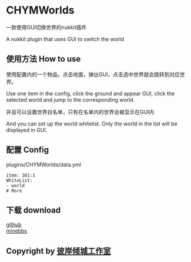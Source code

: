 # CHYMWorlds

一款使用GUI切换世界的nukkit插件  

A nukkit plugin that uses GUI to switch the world
## 使用方法 How to use
使用配置内的一个物品，点击地面，弹出GUI，点击选中世界就会跳转到对应世界。

Use one item in the config, click the ground and appear GUI, click the selected world and jump to the corresponding world.  

并且可以设置世界白名单，只有在名单内的世界会被显示在GUI内

And you can set up the world whitelist. Only the world in the list will be displayed in GUI.
## 配置 Config
plugins/CHYMWorlds/data.yml
```
item: 381:1 
WhiteList:
- world
# More
```
## 下载 download
[github](https://github.com/BAQCStudio/CHYMWorlds/releases/download/v1.0/CHYMWorlds.jar)   
[minebbs](https://www.minebbs.com/threads/chymworlds-gui.1390/)
## Copyright by [彼岸倾城工作室](https://baqcstudio.github.io/home) 

 
